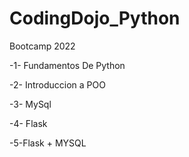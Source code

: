 ﻿# CodingDojo_Python
Bootcamp 2022

-1- Fundamentos De Python

-2- Introduccion a POO

-3- MySql

-4- Flask

-5-Flask + MYSQL